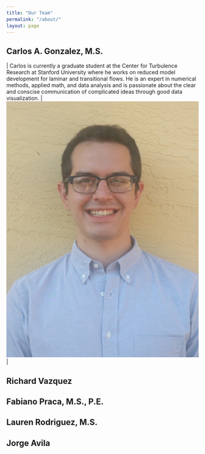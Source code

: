 ```yaml
---
title: "Our Team"
permalink: "/about/"
layout: page
---
```


## Carlos A. Gonzalez, M.S.
| Carlos is currently a graduate student at the Center for Turbulence Research at Stanford University where he works on reduced model development for laminar and transitional flows. He is an expert in numerical methods, applied math, and data analysis and is passionate about the clear and conscise communication of complicated ideas through good data visualization. | ![Carlos](/assets/images/linkedin_photo.jpg) |

## Richard Vazquez

## Fabiano Praca, M.S., P.E.

## Lauren Rodriguez, M.S.

## Jorge Avila 
